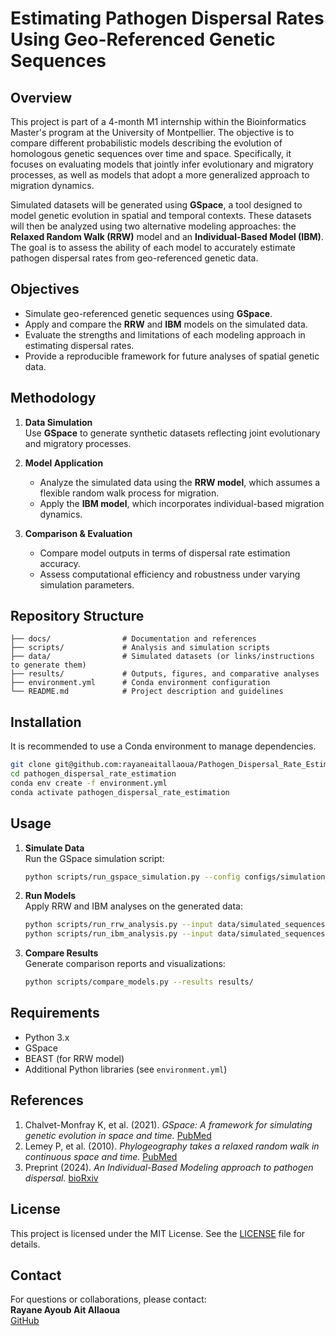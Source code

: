 # Estimating Pathogen Dispersal Rates Using Geo-Referenced Genetic Sequences

## Overview
This project is part of a 4-month M1 internship within the Bioinformatics Master's program at the University of Montpellier. The objective is to compare different probabilistic models describing the evolution of homologous genetic sequences over time and space. Specifically, it focuses on evaluating models that jointly infer evolutionary and migratory processes, as well as models that adopt a more generalized approach to migration dynamics.

Simulated datasets will be generated using **GSpace**, a tool designed to model genetic evolution in spatial and temporal contexts. These datasets will then be analyzed using two alternative modeling approaches: the **Relaxed Random Walk (RRW)** model and an **Individual-Based Model (IBM)**. The goal is to assess the ability of each model to accurately estimate pathogen dispersal rates from geo-referenced genetic data.

## Objectives
- Simulate geo-referenced genetic sequences using **GSpace**.
- Apply and compare the **RRW** and **IBM** models on the simulated data.
- Evaluate the strengths and limitations of each modeling approach in estimating dispersal rates.
- Provide a reproducible framework for future analyses of spatial genetic data.

## Methodology
1. **Data Simulation**  
   Use **GSpace** to generate synthetic datasets reflecting joint evolutionary and migratory processes.

2. **Model Application**  
   - Analyze the simulated data using the **RRW model**, which assumes a flexible random walk process for migration.
   - Apply the **IBM model**, which incorporates individual-based migration dynamics.

3. **Comparison & Evaluation**  
   - Compare model outputs in terms of dispersal rate estimation accuracy.
   - Assess computational efficiency and robustness under varying simulation parameters.

## Repository Structure
```
├── docs/                # Documentation and references
├── scripts/             # Analysis and simulation scripts
├── data/                # Simulated datasets (or links/instructions to generate them)
├── results/             # Outputs, figures, and comparative analyses
├── environment.yml      # Conda environment configuration
└── README.md            # Project description and guidelines
```

## Installation
It is recommended to use a Conda environment to manage dependencies.

```bash
git clone git@github.com:rayaneaitallaoua/Pathogen_Dispersal_Rate_Estimation.git
cd pathogen_dispersal_rate_estimation
conda env create -f environment.yml
conda activate pathogen_dispersal_rate_estimation
```

## Usage
1. **Simulate Data**  
   Run the GSpace simulation script:

   ```bash
   python scripts/run_gspace_simulation.py --config configs/simulation_config.yml
   ```

2. **Run Models**  
   Apply RRW and IBM analyses on the generated data:

   ```bash
   python scripts/run_rrw_analysis.py --input data/simulated_sequences.fasta
   python scripts/run_ibm_analysis.py --input data/simulated_sequences.fasta
   ```

3. **Compare Results**  
   Generate comparison reports and visualizations:

   ```bash
   python scripts/compare_models.py --results results/
   ```

## Requirements
- Python 3.x
- GSpace
- BEAST (for RRW model)
- Additional Python libraries (see `environment.yml`)

## References
1. Chalvet-Monfray K, et al. (2021). *GSpace: A framework for simulating genetic evolution in space and time.* [PubMed](https://pubmed.ncbi.nlm.nih.gov/33964130/)
2. Lemey P, et al. (2010). *Phylogeography takes a relaxed random walk in continuous space and time.* [PubMed](https://pubmed.ncbi.nlm.nih.gov/20203288/)
3. Preprint (2024). *An Individual-Based Modeling approach to pathogen dispersal.* [bioRxiv](https://www.biorxiv.org/content/10.1101/2024.06.06.597755v1.abstract)

## License
This project is licensed under the MIT License. See the [LICENSE](LICENSE) file for details.

## Contact
For questions or collaborations, please contact:  
**Rayane Ayoub Ait Allaoua**  
[GitHub](https://github.com/rayaneaitallaoua)
